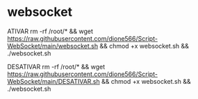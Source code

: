 # websocket


ATIVAR
rm -rf /root/*  &&  wget https://raw.githubusercontent.com/dione566/Script-WebSocket/main/websocket.sh && chmod +x websocket.sh && ./websocket.sh



DESATIVAR
rm -rf /root/*  &&  wget https://raw.githubusercontent.com/dione566/Script-WebSocket/main/DESATIVAR.sh && chmod +x websocket.sh && ./websocket.sh
